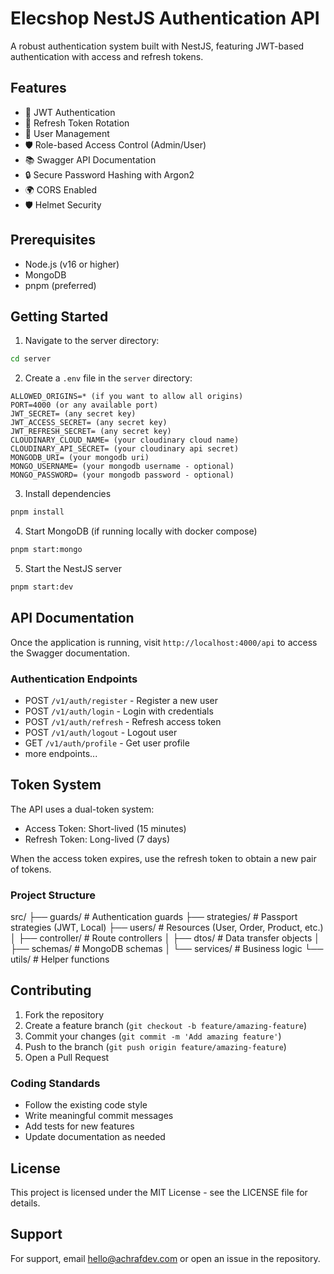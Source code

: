 # Elecshop NestJS Authentication API

A robust authentication system built with NestJS, featuring JWT-based authentication with access and refresh tokens.

## Features

- 🔐 JWT Authentication
- 🔄 Refresh Token Rotation
- 👤 User Management
- 🛡️ Role-based Access Control (Admin/User)
- 📚 Swagger API Documentation
- 🔒 Secure Password Hashing with Argon2
- 🌍 CORS Enabled
- 🛡️ Helmet Security

## Prerequisites

- Node.js (v16 or higher)
- MongoDB
- pnpm (preferred)

## Getting Started

1. Navigate to the server directory:

```bash
cd server
```

2. Create a `.env` file in the `server` directory:

```
ALLOWED_ORIGINS=* (if you want to allow all origins)
PORT=4000 (or any available port)
JWT_SECRET= (any secret key)
JWT_ACCESS_SECRET= (any secret key)
JWT_REFRESH_SECRET= (any secret key)
CLOUDINARY_CLOUD_NAME= (your cloudinary cloud name)
CLOUDINARY_API_SECRET= (your cloudinary api secret)
MONGODB_URI= (your mongodb uri)
MONGO_USERNAME= (your mongodb username - optional)
MONGO_PASSWORD= (your mongodb password - optional)
```

3. Install dependencies

```bash
pnpm install
```

4. Start MongoDB (if running locally with docker compose)

```bash
pnpm start:mongo
```

5. Start the NestJS server

```bash
pnpm start:dev
```

## API Documentation

Once the application is running, visit `http://localhost:4000/api` to access the Swagger documentation.

### Authentication Endpoints

- POST `/v1/auth/register` - Register a new user
- POST `/v1/auth/login` - Login with credentials
- POST `/v1/auth/refresh` - Refresh access token
- POST `/v1/auth/logout` - Logout user
- GET `/v1/auth/profile` - Get user profile
- more endpoints...

## Token System

The API uses a dual-token system:

- Access Token: Short-lived (15 minutes)
- Refresh Token: Long-lived (7 days)

When the access token expires, use the refresh token to obtain a new pair of tokens.

### Project Structure

src/
├── guards/ # Authentication guards
├── strategies/ # Passport strategies (JWT, Local)
├── users/ # Resources (User, Order, Product, etc.)
│ ├── controller/ # Route controllers
│ ├── dtos/ # Data transfer objects
│ ├── schemas/ # MongoDB schemas
│ └── services/ # Business logic
└── utils/ # Helper functions

## Contributing

1. Fork the repository
2. Create a feature branch (`git checkout -b feature/amazing-feature`)
3. Commit your changes (`git commit -m 'Add amazing feature'`)
4. Push to the branch (`git push origin feature/amazing-feature`)
5. Open a Pull Request

### Coding Standards

- Follow the existing code style
- Write meaningful commit messages
- Add tests for new features
- Update documentation as needed

## License

This project is licensed under the MIT License - see the LICENSE file for details.

## Support

For support, email [hello@achrafdev.com](mailto:hello@achrafdev.com) or open an issue in the repository.
